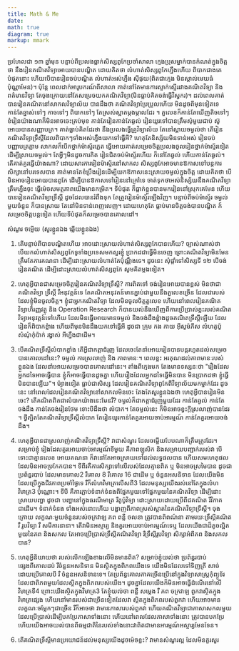 ```yaml
---
title: Math & Me
date: 
math: true
diagram: true
markup: mmark
---
```


ប្រហែលជា ១៣ ឆ្នាំមុន បន្ទាប់ពីប្រលងធ្លាក់សិស្សពូកែ​ប្រចាំសាលា ក្មេងប្រុស​ម្នាក់បាន​កំណត់​ក្នុង​ចិត្ត​ថា នឹងរៀនគណិតវិទ្យាអោយបានបណ្ឌិត ដោយគិតថា លំហាត់សិស្ស​ពូកែហ្នឹងហើយ ពិបាកជាងគេបំផុតនោះ ហើយបើបានរៀនចប់បណ្ឌិត លំហាត់អស់ហ្នឹង ស៊ីផុយ(ពិតជាក្មេង មិនស្គាល់មេឃធំប៉ុណ្ណាមែន)។ ប៉ុន្តែ ពេលដាក់អារូបករណ៍ពី​សាលា គាត់នៅតែមានការស្ទាក់ស្ទើររវាងគណិតវិទ្យា និង ពត៌មានវិទ្យា តែចុងក្រោយនៅតែសម្រេចយកគណិតវិទ្យា(មិនធ្លាប់គិតចង់ធ្វើវិស្វករ)។ 
ដល់ពេលគាត់បានរៀនគណិតនៅសាកលវិទ្យាល័យ បានដឹងថា គណិតវិទ្យាប្រែប្រួលហើយ មិនដូចពីមុនទៀតទេ កាន់តែឆ្នាស់ទៅៗ កាចទៅៗ ពិបាកទៅៗ តែស្រស់ស្អាត​ម្តងម្កាលដែរ ។ តួលេខក៏កាន់តែឃើញតិចទៅៗ ខំរៀនយ៉ាងណាក៏មិនអាចចេះគ្រប់មុខ កាន់តែរៀនកាន់តែឆ្ងល់ រៀនយូរទៅបានត្រឹមសុំមួយជាប់ ស៊ូអោយបានសញ្ញាបត្រ។ គាត់ធ្លាប់គិតដែរថា នឹងប្រលងធ្វើគ្រូវិទ្យាល័យ តែនៅស្ពាយចម្ងល់ថា តើរៀនគណិតវិទ្យាទ្រឹស្តីដែលពិបាកៗទាំងអស់ហ្នឹងយកទៅធ្វើអី? ហេតុតែនិស្ស័យមិនទាន់អស់ រៀនចប់បញ្ញាបត្រភ្លាម សាកលក៏​បើកថ្នាក់ម៉ាស្ទ័រភ្លេត ធ្វើអោយគាត់សម្រេចចិត្តប្រលងចូលរៀនថ្នាក់ម៉ាស្ទ័រទៀត ដើម្បីស្រាយចម្ងល់។ តែអ្វីៗមិនដូចការគិត រៀនជិតចប់ម៉ាស្ទ័រ​ហើយ ក៏នៅតែឆ្ងល់​ ហើយកាន់តែឆ្ងល់។ តើគាត់គួរធ្វើយ៉ាងណា?
ដោយសារការរៀនម៉ាស្ទ័រនៅសាកល សិស្សពូកែអាចមានឱកាសទៅបន្តការសិក្សានៅបរទេសបាន គាត់មានតែខំប្រឹងរៀនដើម្បីយកឱកាសនេះស្រាយចម្ងល់ក្នុងចិត្ត ដោយគិតថា បើមិនអាចរៀនអោយបានពូកែ ដើម្បីបានឱកាសទៅរៀននៅក្រៅទេ ចាត់ទុកថាអស់និស្ស័យនឹងគណិតវិទ្យាត្រឹមហ្នឹងចុះ ធ្វើម៉េចសមត្ថភាពយើងមានកម្រិត។ ទីបំផុត ក៏ធ្លាក់ខ្លួនបានមករៀននៅស្រុកគេមែន ហើយបានរៀនគណិតវិទ្យាទ្រឹស្តី ដូចដែលបានរំពឹងទុក តែត្រូវរៀនម៉ាស្ទ័រឡើងវិញ។ បន្ទាប់ពីចប់ម៉ាស្ទ័រ ចម្ងល់មួយចំនួន​ ក៏បានស្រាយ តែនៅមិនទាន់ពេញលេញ។​ ដោយហេតុតែ ធ្លាប់មានចិត្តចង់បានបណ្ឌិត ក៍សម្រេចចិត្តបន្តទៀត ហើយទីបំផុតក៏សម្រេចបានគោលដៅ។

សំណួរ ចម្លើយ (សួរខ្លួនឯង ឆ្លើយខ្លួនឯង)
1. តើបន្ទាប់ពីបានបណ្ឌិតហើយ អាចដោះស្រាយលំហាត់សិស្សពូកែបានហើយ?
ច្បាស់ណាស់ថា បើយកលំហាត់សិស្សពូកែទូទាំងប្រទេសមកសួរខ្ញុំ ប្រាកដជាធ្វើមិនចេញ ព្រោះគណិតវិទ្យាមិនមែនត្រឹមតែការគណនា ដើម្បីដោះស្រាយលំហាត់តែប៉ុណ្ណឹងទេ។ ដូចនេះ សុំផ្តាំទៅសិស្សទី ១២ បើចង់រៀនគណិត ដើម្បីដោះស្រាយលំហាត់សិស្សពូកែ សូមគិតម្តងទៀត។

2. ហេតុអ្វីបានជាសម្រេចចិត្តរៀនគណិតវិទ្យាទ្រឹស្តី?
ការពិតទៅ ចង់រៀនអោយបានខ្ពស់ មិនថាជាគណិតវិទ្យា ទ្រឹស្តី រឺអនុវត្តន៍ទេ តែគណិតអនុវតន៍មានភ្ជាប់ជាមួយនឹងតួលេខច្រើន ដែលជារបស់ដែលខ្ញុំមិនចូលចិត្ត។ ខ្ញុំជាអ្នកគណិតវិទ្យា ដែលមិនចូល​ចិត្តតួលេខ ហើយនៅពេលរៀនគណិតវិទ្យាហិរញ្ញវត្ថុ និង Operation Research ក៏បានយល់នឹងឃើញពីការ​ប្រើប្រាស់ខ្លះរបស់​គណិតវិទ្យាអនុវត្តន៍ទៅហើយ ដែលមិនធ្វើអោយមានចម្ងល់ និងចង់ដឹងខ្លំាងដូចគណិតទ្រឹស្តីឡើយ ដែលរៀនក៏ពិបាកខ្លំាង ហើយពីមុនមិនដឹងយកទៅធ្វើអី ដូចជា ក្រុម កង កាយ អ៊ីសូម៉ភីស លំហតូប៉ូ សំណុំកុំប៉ាក់ រង្វាស់ អីហ្នឹងជាដើម។
3. បើគណិតទ្រឹស្តីលំបាកខ្លាំង តើអ្វីជាកត្តាជំរុញ ដែលចេះតែនាំអោយរៀនបានបន្តរហូតដល់សម្រេចបានគោលដៅនេះ?
ចម្ងល់ ការស្រលាញ់ និង ភាពមានៈ។ ពេលខ្លះ អរគុណដល់ភាពមានៈរបស់ខ្លួនឯង ដែលនាំអោយសម្រេចបានគោលដៅនេះ។ តាំងពីក្មេងមក តែងមានទស្សនៈថា "រឿងដែល​អ្នកដទៃអាចធ្វើបាន ខ្ញុំក៏អាចធ្វើបានដូចគ្នា ហើយរឿងដែលអ្នកដទៃធ្វើមិនបាន មិនប្រាកដថា ខ្ញុំធ្វើមិនបានឡើយ"។ ម៉្យាងទៀត ធ្លាប់ជាសិស្ស ដែលរៀនគណិតវិទ្យាពូកែពីវិទ្យាល័យមកម្នាក់ដែរ ដូចនេះ នៅពេលដែលរៀនគណិតវិទ្យានៅសាកលមិនចេះ តែងតែសួរខ្លួនឯងថា ហេតុអ្វីបានរៀនមិនចេះ? តើគណិតពិត​ជាលំបាកយ៉ាងនេះមែនរឺ? ចម្ងល់ក៏ជាកត្តាជំរុញមួយដែរ កាន់តែឆ្ងល់ កាន់តែចង់ដឹង កាន់តែចង់រៀនថែម ទោះបីដឹងថា លំបាក។ តែចម្ងល់នេះ ក៏មិនអាចខ្វះក្តីស្រលាញ់បានដែរ ។ ថ្វីត្បិតតែគណិតវិទ្យាទ្រឹស្តីលំបាក តែរៀនយូរកាន់តែគួរអោយចាប់អារម្មណ៍ កាន់តែគួរអោយចង់ដឹង។
4. ហេតុអ្វីបានជាស្រលាញ់គណិតវិទ្យាទ្រឹស្តី?
វាជាសំណួរ ដែលចម្លើយបែបណាក៏ត្រឹមត្រូវដែរ។ សម្រាប់ខ្ញុំ រៀងដែលគួរអោយចាប់អារម្មណ៍ទីមួយ គឺភាពឡូសិក និងសម្រាយបញ្ជាក់របស់វា បើទោះជាគ្មានលេខ អោយគណនា ក៏វានៅតែអាច​ស្រាយទៅដល់លទ្ធផលបាន ហើយសមហេតុផលដែលមិនអាចប្រកែកបាន។ ទីពីរគឺការសិក្សាទៅលើរបស់ដែលគ្មានពិត ឬ មិនអាចស្រមៃបាន ដូចជា ប្រព័ន្ធរបាប់ ដែលមានគោល2 រឺគោល 8 រឺគោល 16 ជាដើម ឬ ចំនួនអសនិទាន ដែលយើងមិនដែលប្រើក្នុងជីវភាពប្រចាំថ្ងៃទេ រឺក៏លំហវិមាត្រលើសពី3 ដែលមនុស្សយើងរស់នៅតែក្នុងលំហវិមាត្រ3 ប៉ុណ្ណោះ។​ ទីបី គឺការភ្ជាប់ទំនាក់ទំនងពីផ្នែកមួយទៅផ្នែកមួយនៃគណិតវិទ្យា ដើម្បីដោះស្រាយបញ្ហា​ ដូចជា បញ្ហានៅក្នុងធរណីមាត្រ រឺតូប៉ូវិទ្យា ដោះស្រាយដោយប្រើពីជគណិត រឺវិភាគជាដើម។​ ទំនាក់ទំនង ទាំងអស់នោះហើយ បង្ហាញពីភាពស្រស់ស្អាតនៃគណិតវិទ្យាទ្រឺស្តី។ ចុងក្រោយ លក្ខណៈមួយចំនួនរបស់ចក្រវាឡ ភព ពន្លឺ ចលនា ត្រូវបានពិពណ៌នា តាមរយៈទ្រឹស្តីគណិត រឺ រូបវិទ្យា រឺ សមីការនានា។ តើវាមិនអស្ចារ្យ និងគួរអោយចាប់អារម្មណ៍ទេឬ ដែលយើងជាដ៏តូចល្អិតមួយនៃភព និងសកល តែអាចប្រើប្រាស់ទ្រឹស្តីគណិតវិទ្យា រឺទ្រឹស្តីរូបវិទ្យា សិក្សាអំពីភព និងសកលបាន?
5. ហេតុអ្វីនិយាយថា របស់លើកឡើងខាងលើមិនមានពិត?
សម្រាប់ខ្ញុំយល់ថា ប្រព័ន្ធរបាប់ផ្សេងពីគោលដប់ រឺចំនួនអសនិទាន មិនស្ថិតក្នុងពិភពយើងទេ យើងមិនដែលទៅទិញត្រី សាច់ដោយប្រើគោលបី រឺ ចំនួនអសនិទានទេ។ តែប្រព័ន្ធគោលភាគច្រើនប្រើនៅក្នុងវិទ្យាសាស្ត្រកុំព្យូទ័រ ដែលជាពិភពមួយដែលស្ថិតក្នុងពិភពរបស់យើង។ ដូចគ្នាដែលយើងក៏មិនអាចធ្វើដំណើរនៅលើវិមាត្រទី4 ព្រោះយើងស្ថិតក្នុងវិមាត្រ3 តែខ្ញុំយល់ថា ពន្លឺ សម្លេង រឺ ភព ចក្រវាឡ ពួកវាស្ថិតក្នុងវិមាត្រផ្សេង ហើយនៅមានរបស់ជាច្រើនទៀតដែលវា ស្ថិតក្នុងពិភពរបស់ពួកវា ហើយអាចមានលក្ខណៈចម្លែកៗជាច្រើន រឺក៏អាចថា វាមានភាសារបស់ពួកវា ហើយគណិតវិទ្យាជាភាសាសកលមួយដែលប្រើប្រាស់ដើម្បីបកប្រែភាសាទាំងនោះ ហើយនៅពេល​ដែលភាសាទាំងនោះ ត្រូវបានបកប្រែ ហើយយើងអាចយល់បានពីធម្មជាតិនៃរបស់ទាំងនោះ​ វាពិតជាមានអារម្មណ៍អស្ចារ្យមែនទែន។
6. តើគណិតទ្រឹស្តីមានប្រយោជន៍ដល់មនុស្សយើងដូចម៉េចខ្លះ?
វាមានសំណួរល្អ ដែលមិនគួរសួរ




